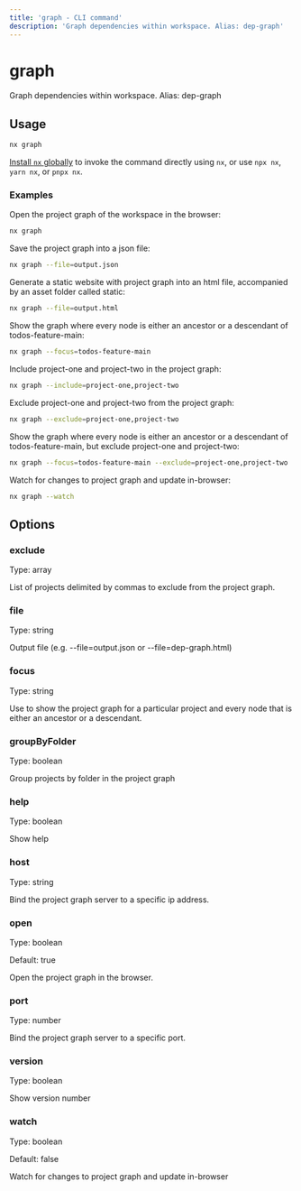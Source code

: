 ```yaml
---
title: 'graph - CLI command'
description: 'Graph dependencies within workspace. Alias: dep-graph'
---
```


# graph

Graph dependencies within workspace. Alias: dep-graph

## Usage

```bash
nx graph
```

[Install `nx` globally](/getting-started/nx-setup#install-nx) to invoke the command directly using `nx`, or use `npx nx`, `yarn nx`, or `pnpx nx`.

### Examples

Open the project graph of the workspace in the browser:

```bash
nx graph
```

Save the project graph into a json file:

```bash
nx graph --file=output.json
```

Generate a static website with project graph into an html file, accompanied by an asset folder called static:

```bash
nx graph --file=output.html
```

Show the graph where every node is either an ancestor or a descendant of todos-feature-main:

```bash
nx graph --focus=todos-feature-main
```

Include project-one and project-two in the project graph:

```bash
nx graph --include=project-one,project-two
```

Exclude project-one and project-two from the project graph:

```bash
nx graph --exclude=project-one,project-two
```

Show the graph where every node is either an ancestor or a descendant of todos-feature-main, but exclude project-one and project-two:

```bash
nx graph --focus=todos-feature-main --exclude=project-one,project-two
```

Watch for changes to project graph and update in-browser:

```bash
nx graph --watch
```

## Options

### exclude

Type: array

List of projects delimited by commas to exclude from the project graph.

### file

Type: string

Output file (e.g. --file=output.json or --file=dep-graph.html)

### focus

Type: string

Use to show the project graph for a particular project and every node that is either an ancestor or a descendant.

### groupByFolder

Type: boolean

Group projects by folder in the project graph

### help

Type: boolean

Show help

### host

Type: string

Bind the project graph server to a specific ip address.

### open

Type: boolean

Default: true

Open the project graph in the browser.

### port

Type: number

Bind the project graph server to a specific port.

### version

Type: boolean

Show version number

### watch

Type: boolean

Default: false

Watch for changes to project graph and update in-browser
